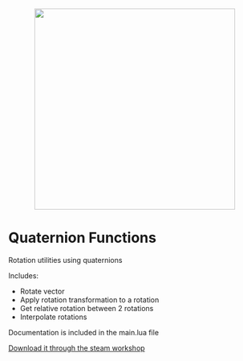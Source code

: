 <h1 align="center">
    <img src="https://github.com/ALVAROPING1/Trailmaker-mods/blob/master/quaternionFunctions/preview.png" width="400" height="400" />
</h1>

# Quaternion Functions  

Rotation utilities using quaternions  

Includes:  

- Rotate vector  
- Apply rotation transformation to a rotation  
- Get relative rotation between 2 rotations  
- Interpolate rotations  

Documentation is included in the main.lua file  

[Download it through the steam workshop](https://steamcommunity.com/sharedfiles/filedetails/?id=2506160857)
